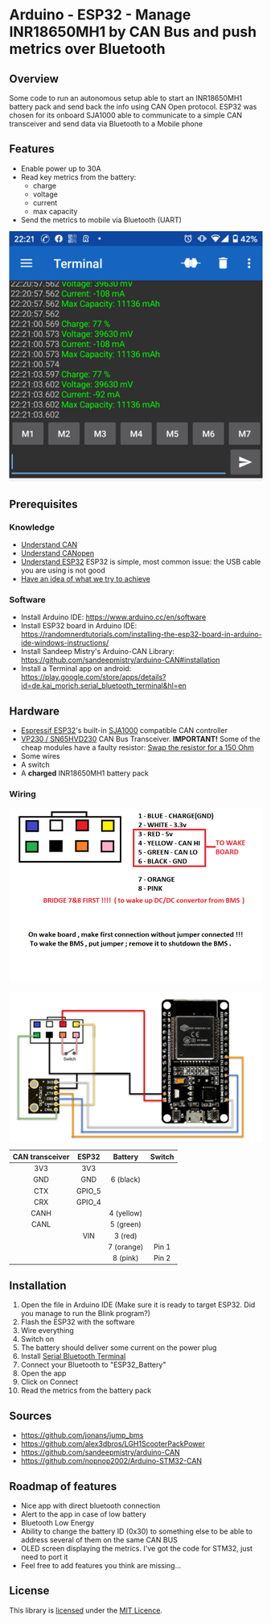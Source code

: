 # Arduino - ESP32 - Manage INR18650MH1 by CAN Bus and push metrics over Bluetooth

## Overview

Some code to run an autonomous setup able to start an INR18650MH1 battery pack and send back the info using CAN Open protocol.
ESP32 was chosen for its onboard SJA1000 able to communicate to a simple CAN transceiver and send data via Bluetooth to a Mobile phone

## Features

* Enable power up to 30A
* Read key metrics from the battery:
  - charge
  - voltage
  - current
  - max capacity
* Send the metrics to mobile via Bluetooth (UART)

![Metrics on mobile](images/MetricsOnMobile.jpeg)

## Prerequisites

### Knowledge

* [Understand CAN](https://www.youtube.com/watch?v=FqLDpHsxvf8)
* [Understand CANopen](https://www.youtube.com/watch?v=DlbkWryzJqg)
* [Understand ESP32](https://randomnerdtutorials.com/getting-started-with-esp32/) ESP32 is simple, most common issue: the USB cable you are using is not good
* [Have an idea of what we try to achieve](https://www.youtube.com/watch?v=E87EcLeqIX0)

### Software

* Install Arduino IDE: https://www.arduino.cc/en/software
* Install ESP32 board in Arduino IDE: https://randomnerdtutorials.com/installing-the-esp32-board-in-arduino-ide-windows-instructions/
* Install Sandeep Mistry's Arduino-CAN Library: https://github.com/sandeepmistry/arduino-CAN#installation
* Install a Terminal app on android: https://play.google.com/store/apps/details?id=de.kai_morich.serial_bluetooth_terminal&hl=en

## Hardware

* [Espressif ESP32](http://espressif.com/en/products/hardware/esp32/overview)'s built-in [SJA1000](https://www.nxp.com/products/analog/interfaces/in-vehicle-network/can-transceiver-and-controllers/stand-alone-can-controller:SJA1000T) compatible CAN controller
* [VP230 / SN65HVD230](https://www.openimpulse.com/blog/products-page/product-category/sn65hvd230-can-bus-transceiver-module) CAN Bus Transceiver. **IMPORTANT!** Some of the cheap modules have a faulty resistor: [Swap the resistor for a 150 Ohm](https://github.com/nopnop2002/Arduino-STM32-CAN#troubleshooting)
* Some wires
* A switch
* A **charged** INR18650MH1 battery pack 

### Wiring

![Battery plug](images/JUMP_Battery_CON.png)

![Schematics](images/Schematics.png)

| CAN transceiver | ESP32 | Battery | Switch |
| :-------------: | :---: | :---: | :---: |
| 3V3 | 3V3 |
| GND | GND | 6 (black) | |
| CTX | GPIO_5 | | |
| CRX | GPIO_4 | | |
| CANH | | 4 (yellow) | |
| CANL | | 5 (green) | |
| | VIN | 3 (red) | |
| | | 7 (orange) | Pin 1 |
| | | 8 (pink) | Pin 2 |

## Installation

1. Open the file in Arduino IDE (Make sure it is ready to target ESP32. Did you manage to run the Blink program?)
2. Flash the ESP32 with the software
3. Wire everything
4. Switch on
5. The battery should deliver some current on the power plug
6. Install [Serial Bluetooth Terminal](https://play.google.com/store/apps/details?id=de.kai_morich.serial_bluetooth_terminal&hl=en)
7. Connect your Bluetooth to "ESP32_Battery"
8. Open the app
9. Click on Connect
10. Read the metrics from the battery pack

## Sources

* https://github.com/jonans/jump_bms
* https://github.com/alex3dbros/LGH1ScooterPackPower
* https://github.com/sandeepmistry/arduino-CAN
* https://github.com/nopnop2002/Arduino-STM32-CAN

## Roadmap of features

* Nice app with direct bluetooth connection
* Alert to the app in case of low battery
* Bluetooth Low Energy
* Ability to change the battery ID (0x30) to something else to be able to address several of them on the same CAN BUS
* OLED screen displaying the metrics. I've got the code for STM32, just need to port it
* Feel free to add features you think are missing...

## License

This library is [licensed](LICENSE) under the [MIT Licence](http://en.wikipedia.org/wiki/MIT_License).

